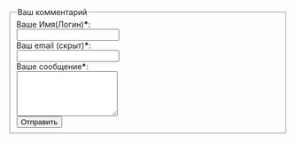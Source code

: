 ﻿<meta http-equiv="Content-Type" content="text/html; charset=utf-1256">
<form method="POST" action="gbsend.php">
   <fieldset>
   <legend>Ваш комментарий</legend>
    <label>Ваше Имя(Логин)<b class="zvezda">*</b>:<br /></label><input type="text" name="user_name" /><br />
    <label>Ваш email (скрыт)<b class="zvezda">*</b>:<br /></label><input type="text" name="user_email" /><br />
    <label>Ваше сообщение<b class="zvezda">*</b>:<br /></label><textarea name="msg" rows=5 cols=20></textarea><br />
    <input type="submit" value="Отправить" />
   </fieldset>
   </form>